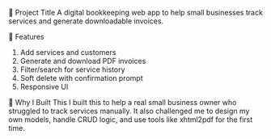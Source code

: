🧾 Project Title
A digital bookkeeping web app to help small businesses track services and generate downloadable invoices.

🚀 Features
1. Add services and customers
2. Generate and download PDF invoices
3. Filter/search for service history
4. Soft delete with confirmation prompt
5. Responsive UI

🎯 Why I Built This
I built this to help a real small business owner who struggled to track services manually. It also challenged me to design my own models, handle CRUD logic, and use tools like xhtml2pdf for the first time.
